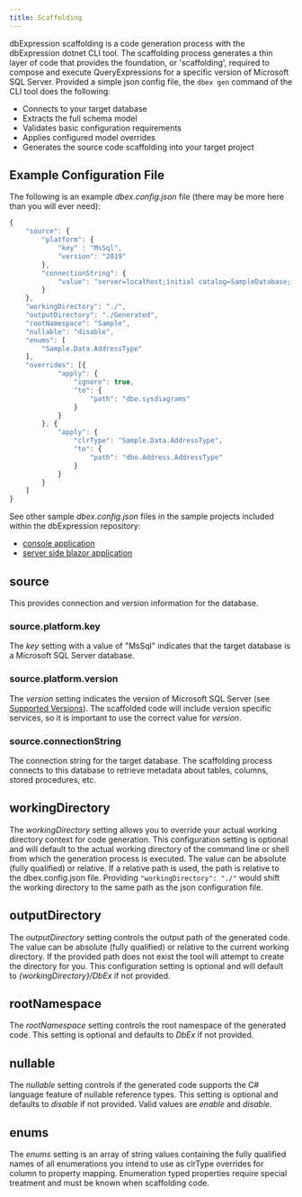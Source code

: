 ```yaml
---
title: Scaffolding
---
```


dbExpression scaffolding is a code generation process with the dbExpression dotnet CLI tool.  The scaffolding process generates a thin layer of code that provides the foundation, or 'scaffolding', required to compose and execute QueryExpressions for a specific version of Microsoft SQL Server.  Provided a simple json config file, the ```dbex gen``` command of the CLI tool does the following:
* Connects to your target database
* Extracts the full schema model
* Validates basic configuration requirements
* Applies configured model overrides 
* Generates the source code scaffolding into your target project

## Example Configuration File
The following is an example *dbex.config.json* file (there may be more here than you will ever need):
```js
{
    "source": {
        "platform": {
            "key" : "MsSql",
            "version": "2019"
        },
        "connectionString": {
            "value": "server=localhost;initial catalog=SampleDatabase;integrated security=true"
        }
    },
    "workingDirectory": "./",
    "outputDirectory": "./Generated",
    "rootNamespace": "Sample",
    "nullable": "disable",
    "enums": [
        "Sample.Data.AddressType"
    ],
    "overrides": [{
            "apply": {
                "ignore": true,
                "to": {
                    "path": "dbo.sysdiagrams"
                }
            }
        }, {
            "apply": {
                "clrType": "Sample.Data.AddressType",
                "to": {
                    "path": "dbo.Address.AddressType"
                }
            }
        }
    ]
}
```


See other sample *dbex.config.json* files in the sample projects included within the dbExpression repository:
* [console application](https://github.com/HatTrickLabs/dbExpression/tree/master/samples/mssql/NetCoreConsoleApp/dbex.config.json)
* [server side blazor application](https://github.com/HatTrickLabs/dbExpression/tree/master/samples/mssql/ServerSideBlazorApp/dbex.config.json)

## source
This provides connection and version information for the database.

### source.platform.key
The *key* setting with a value of "MsSql" indicates that the target database is a Microsoft SQL Server database.

### source.platform.version
The *version* setting indicates the version of Microsoft SQL Server (see [Supported Versions](/mssql/versions)).  The scaffolded code will include version specific services, so it is important to use the correct value for *version*.

### source.connectionString
The connection string for the target database.  The scaffolding process connects to this database to retrieve metadata about tables, columns, stored procedures, etc.

## workingDirectory
The *workingDirectory* setting allows you to override your actual working directory context for code generation.  This configuration setting is optional and will default to the actual working directory of the command line or shell from which the generation process is executed.  The value can be absolute (fully qualified) or relative.  If a relative path is used, the path is relative to the dbex.config.json file.  Providing ``` "workingDirectory": "./" ``` would shift the working directory to the same path as the json configuration file.

## outputDirectory
The *outputDirectory* setting controls the output path of the generated code.  The value can be absolute (fully qualified) or relative to the current working directory.  If the provided path does not exist the tool will attempt to create the directory for you.  This configuration setting is optional and will default to *{workingDirectory}/DbEx* if not provided.

## rootNamespace
The *rootNamespace* setting controls the root namespace of the generated code.  This setting is optional and defaults to *DbEx* if not provided.

## nullable
The *nullable* setting controls if the generated code supports the C# language feature of nullable reference types.  This setting is optional and defaults to *disable* if not provided.  Valid values are *enable* and *disable*.

## enums
The *enums* setting is an array of string values containing the fully qualified names of all enumerations you intend to use as clrType overrides for column to property mapping. Enumeration typed properties require special treatment and must be known when scaffolding code.
